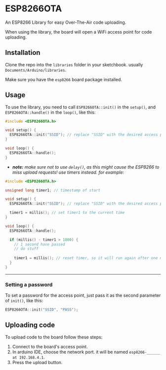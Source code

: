 # ESP8266OTA
An ESP8266 Library for easy Over-The-Air code uploading.

When using the library, the board will open a WiFi access point for code uploading.

## Installation
Clone the repo into the `libraries` folder in your sketchbook. usually `Documents/Arduino/libraries`.

Make sure you have the `esp8266` board package installed.

## Usage
To use the library, you need to call `ESP8266OTA::init()` in the `setup()`, and `ESP8266OTA::handle()` in the `loop()`, like this:
```cpp
#include <ESP8266OTA.h>

void setup() {
  ESP8266OTA::init("SSID"); // replace "SSID" with the desired access point name.
}

void loop() {
  ESP8266OTA::handle();
}
```


- ***note:** make sure not to use `delay()`, as this might cause the ESP8266 to miss upload requests! use timers instead. for example:*
```cpp
#include <ESP8266OTA.h>

unsigned long timer1; // timestamp of start

void setup() {
  ESP8266OTA::init("SSID"); // replace "SSID" with the desired access point name.

  timer1 = millis(); // set timer1 to the current time
}

void loop() {
  ESP8266OTA::handle();

  if (millis() - timer1 > 1000) {
    // 1 second have passed
    // do stuff
  
    timer1 = millis(); // reset timer, so it will run again after one more second.
  }
}
```
---

### Setting a password
To set a password for the access point, just pass it as the second parameter of `init()`, like this:
```cpp
ESP8266OTA::init("SSID", "PASS");
```

## Uploading code
To upload code to the board follow these steps:
1. Connect to the board's access point.
2. In arduino IDE, choose the network port. it will be named `esp8266-______ at 192.168.4.1`.
3. Press the upload button.
